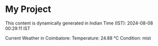 # My Project

This content is dynamically generated in Indian Time (IST): 2024-08-08 00:29:11 IST


Current Weather in Coimbatore:
Temperature: 24.88 °C
Condition: mist
